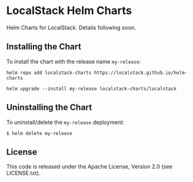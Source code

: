 # LocalStack Helm Charts

Helm Charts for LocalStack. Details following soon.

## Installing the Chart

To install the chart with the release name `my-release`:

```
helm repo add localstack-charts https://localstack.github.io/helm-charts

helm upgrade --install my-release localstack-charts/localstack
```

## Uninstalling the Chart

To uninstall/delete the `my-release` deployment:

```
$ helm delete my-release
```

## License

This code is released under the Apache License, Version 2.0 (see LICENSE.txt).
